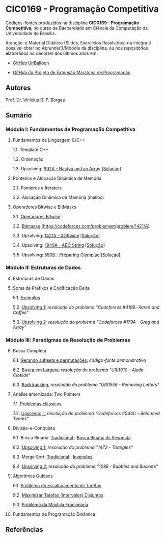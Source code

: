 # CIC0169 - Programação Competitiva

Códigos-fontes produzidos na disciplina **CIC0169 - Programação Competitiva**, no curso de Bacharelado em Ciência da Computação da Universidade de Brasília.

Atenção: o Material Didático (Slides, Exercícios Resolvidos) na íntegra é possível obter no Aprender3/Moodle da disciplina, ou nos repositórios elaborados no decorrer dos últimos anos em:

- [GitHub UnBalloon](https://github.com/unballoon)

- [GitHub do Projeto de Extensão Maratona de Programação](https://github.com/UnB-CIC/Maratona-Extensao)

## Autores

Prof. Dr. Vinícius R. P. Borges

## Sumário

### Módulo I: Fundamentos de Programação Competitiva

1. Fundamentos de Linguagem C/C++

    1.1. Template C++

    1.2. Ordenação
    
    1.3. Upsolving: [992A - Nastya and an Array](https://codeforces.com/contest/992/problem/A) [[Solução](upsolving/nastya_array.cpp)] 
  
2. Ponteiros e Alocação Dinâmica de Memória

    2.1. Ponteiros e Iterators
    
    2.2. Alocação Dinâmica de Memória (malloc)

3. Operadores Bitwise e BitMasks

    3.1. [Operadores Bitwise](general/op_bitwise.cpp)
    
    3.2. [Bitmasks](general/bitmasks.cpp) (https://codeforces.com/problemset/problem/1421/A)

    3.3. Upsolving: [1421A - XORwice](https://codeforces.com/problemset/problem/1421/A ) [[Solução](upsolving/cf_xorwice.cpp)] 

    3.4. Upsolving: [1949A - ABC String](https://codeforces.com/problemset/problem/1494/A) [[Solução](upsolving/abc_string.cpp)] 

    3.5. Upsolving: [550B - Preparing Olympiad](https://codeforces.com/contest/550/problem/B) [[Solução](upsolving/preparing_olymíad.cpp)] 

### Módulo II: Estruturas de Dados

4. Estruturas de Dados

5. Soma de Prefixos e Codificação Delta

    5.1. [Exemplos](general/greg_array.cpp)

    5.2. [Upsolving 1:](upsolving/karen_and_coffee.cpp) *resolução do problema "Codeforces #419B- Karen and Coffee"*
    
    5.3. [Upsolving 2:](upsolving/greg_array.cpp) *resolução do problema "Codeforces #179A - Greg and Array"*


### Módulo III: Paradigmas de Resolução de Problemas

6. Busca Completa

     6.1. [Gerando subsets e permutações:](general/buscacompleta.cpp) *código-fonte demonstrativo*

     6.2. [Busca em Largura:](upsolving/uri1910_ajude_clotilde.cpp) *resolução do problema "URI1910 - Ajude Clotilde"*
     
     6.3. [Backtracking:](upsolving/uri1556_removing_letters.cpp) *resolução do problema "URI1556 - Removing Letters"*

7. Análise amortizada: Two Pointers

     7.1. [Problemas clássicos](general/two_pointers.cpp)

     7.2. [Upsolving 1:](upsolving/cf_544c_balancedteams.cpp) *resolução do problema "Codeforces #544C - Balanced Teams"*

8. Divisão-e-Conquista

    8.1. Busca Binária: [Tradicional](general/busca_binaria.cpp) ; [Busca Binária da Resposta](general/buscabin_resposta.cpp)
    
    8.2. [Upsolving 1:](upsolving/uri1472_triangles.cpp) *resolução do problema "1472 - Triangles"*

    8.3. Merge Sort: [Tradicional](general/merge_sort.cpp) ; [Inversões](general/merge_sort_enhanced.cpp)
    
    8.4. [Upsolving 2:](upsolving/uri1088_bubbles_buckets.cpp) *resolução do problema "1088 - Bubbles and Buckets"*

9. Algoritmos Gulosos

    9.1. [Problema do Escalonamento de Tarefas](general/escalonamento_tarefas.cpp)
    
    9.2. [Maximizar Tarefas (Intervalos) Disjuntos](general/max_tarefas_disjuntas.cpp)

    9.3. [Problema da Mochila Fracionária](general/frac_knapsack.cpp)

10. Fundamentos de Programação Dinâmica


## Referências


